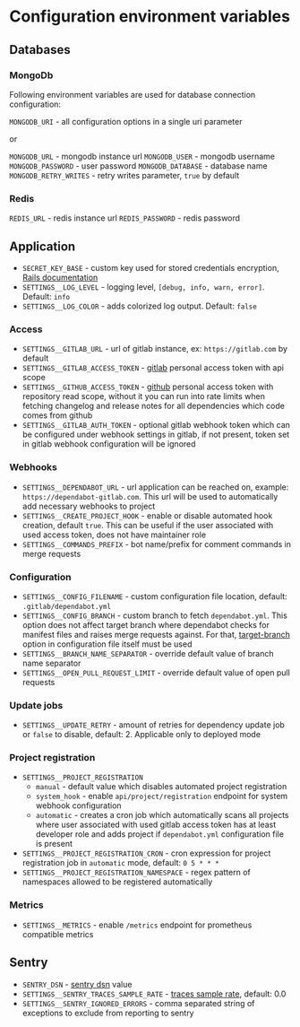 # Configuration environment variables

## Databases

### MongoDb

Following environment variables are used for database connection configuration:

`MONGODB_URI` - all configuration options in a single uri parameter

or

`MONGODB_URL` - mongodb instance url
`MONGODB_USER` - mongodb username
`MONGODB_PASSWORD` - user password
`MONGODB_DATABASE` - database name
`MONGODB_RETRY_WRITES` - retry writes parameter, `true` by default

### Redis

`REDIS_URL` - redis instance url
`REDIS_PASSWORD` - redis password

## Application

* `SECRET_KEY_BASE` - custom key used for stored credentials encryption, [Rails documentation](https://apidock.com/rails/v6.0.0/Rails/Application/secret_key_base)
* `SETTINGS__LOG_LEVEL` - logging level, `[debug, info, warn, error]`. Default: `info`
* `SETTINGS__LOG_COLOR` - adds colorized log output. Default: `false`

### Access

* `SETTINGS__GITLAB_URL` - url of gitlab instance, ex: `https://gitlab.com` by default
* `SETTINGS__GITLAB_ACCESS_TOKEN` - [gitlab](https://docs.gitlab.com/ee/user/profile/personal_access_tokens.html) personal access token with api scope
* `SETTINGS__GITHUB_ACCESS_TOKEN` - [github](https://docs.github.com/en/github/authenticating-to-github/creating-a-personal-access-token) personal access token with repository read scope, without it you can run into rate limits when fetching changelog and release notes for all dependencies which code comes from github
* `SETTINGS__GITLAB_AUTH_TOKEN` - optional gitlab webhook token which can be configured under webhook settings in gitlab, if not present,
token set in gitlab webhook configuration will be ignored

### Webhooks

* `SETTINGS__DEPENDABOT_URL` - url application can be reached on, example: `https://dependabot-gitlab.com`. This url will be used to automatically
add necessary webhooks to project
* `SETTINGS__CREATE_PROJECT_HOOK` - enable or disable automated hook creation, default `true`. This can be useful if the user associated with used access token, does not have maintainer role
* `SETTINGS__COMMANDS_PREFIX` - bot name/prefix for comment commands in merge requests

### Configuration

* `SETTINGS__CONFIG_FILENAME` - custom configuration file location, default: `.gitlab/dependabot.yml`
* `SETTINGS__CONFIG_BRANCH` - custom branch to fetch `dependabot.yml`. This option does not affect target branch where dependabot checks for manifest files and raises merge requests against. For that, [target-branch](https://docs.github.com/en/code-security/dependabot/dependabot-version-updates/configuration-options-for-the-dependabot.yml-file#target-branch) option in configuration file itself must be used
* `SETTINGS__BRANCH_NAME_SEPARATOR` - override default value of branch name separator
* `SETTINGS__OPEN_PULL_REQUEST_LIMIT` - override default value of open pull requests

### Update jobs

* `SETTINGS__UPDATE_RETRY` - amount of retries for dependency update job or `false` to disable, default: 2. Applicable only to deployed mode

### Project registration

* `SETTINGS__PROJECT_REGISTRATION`
  * `manual` - default value which disables automated project registration
  * `system_hook` - enable `api/project/registration` endpoint for system webhook configuration
  * `automatic` - creates a cron job which automatically scans all projects where user associated with used gitlab access token has at least developer role and adds project if `dependabot.yml` configuration file is present
* `SETTINGS__PROJECT_REGISTRATION_CRON` - cron expression for project registration job in `automatic` mode, default: `0 5 * * *`
* `SETTINGS__PROJECT_REGISTRATION_NAMESPACE` - regex pattern of namespaces allowed to be registered automatically

### Metrics

* `SETTINGS__METRICS` - enable `/metrics` endpoint for prometheus compatible metrics

## Sentry

* `SENTRY_DSN` - [sentry dsn](https://docs.sentry.io/platforms/ruby/configuration/options/#environment-variables) value
* `SETTINGS__SENTRY_TRACES_SAMPLE_RATE` - [traces sample rate](https://docs.sentry.io/platforms/ruby/performance/#configure-the-sample-rate), default: 0.0
* `SETTINGS__SENTRY_IGNORED_ERRORS` - comma separated string of exceptions to exclude from reporting to sentry
